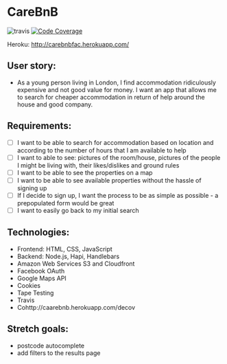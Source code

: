 # CareBnB
![travis](https://travis-ci.org/alexis-l8/CareBnB.svg?branch=staging)
[![Code Coverage](https://codecov.io/gh/alexis-l8/CareBnB/branch/staging/graph/badge.svg)](https://codecov.io/gh/alexis-l8/CareBnB)

Heroku: http://carebnbfac.herokuapp.com/

## User story: 
- As a young person living in London, I find accommodation ridiculously expensive and not good value for money. I want an app that allows me to search for cheaper accommodation in return of help around the house and good company.

## Requirements: 
- [ ] I want to be able to search for accommodation based on location and according to the number of hours that I am available to help  
- [ ] I want to able to see: pictures of the room/house, pictures of the people I might be living with, their likes/dislikes and ground rules
- [ ] I want to be able to see the properties on a map 
- [ ] I want to be able to see available properties without the hassle of signing up
- [ ] If I decide to sign up, I want the process to be as simple as possible - a prepopulated form would be great
- [ ] I want to easily go back to my initial search 

## Technologies: 
- Frontend: HTML, CSS, JavaScript 
- Backend: Node.js, Hapi, Handlebars
- Amazon Web Services S3 and Cloudfront 
- Facebook OAuth
- Google Maps API
- Cookies 
- Tape Testing
- Travis
- Cohttp://caarebnb.herokuapp.com/decov

## Stretch goals: 
- postcode autocomplete
- add filters to the results page
